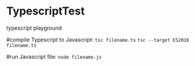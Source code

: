 # TypescriptTest
typescript playground

#compile Typescript to Javascript:
`tsc filename.ts`
`tsc --target ES2016 filename.ts`

#run Javascript file:
`node filename.js`